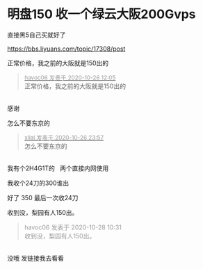 # 明盘150 收一个绿云大阪200Gvps


直接黑5自己买就好了

https://bbs.liyuans.com/topic/17308/post

正常价格，我之前的大阪就是150出的

<div class="quote"><blockquote><font size="2"><a href="https://www.hostloc.com/forum.php?mod=redirect&amp;goto=findpost&amp;pid=9353400&amp;ptid=758351" target="_blank"><font color="#999999">havoc06 发表于 2020-10-26 12:05</font></a></font><br />
正常价格，我之前的大阪就是150出的</blockquote></div><br />
感谢

怎么不要东京的

<div class="quote"><blockquote><font size="2"><a href="https://www.hostloc.com/forum.php?mod=redirect&amp;goto=findpost&amp;pid=9356860&amp;ptid=758351" target="_blank"><font color="#999999">xilal 发表于 2020-10-26 23:57</font></a></font><br />
怎么不要东京的</blockquote></div><br />
我有个2H4G1T的&nbsp; &nbsp;两个直接内网使用

我收个24刀的300谁出

好了 350 最后一次收24刀

收到没，梨园有人150出。

<div class="quote"><blockquote><font color="#999999">havoc06 发表于 2020-10-28 10:31</font><br />
<font color="#999999">收到没，梨园有人150出。</font></blockquote></div><br />
没哦 发链接我去看看
